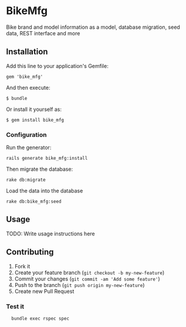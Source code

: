 # BikeMfg

Bike brand and model information as a model, database migration, seed data, REST interface and more

## Installation

Add this line to your application's Gemfile:

    gem 'bike_mfg'

And then execute:

    $ bundle

Or install it yourself as:

    $ gem install bike_mfg

### Configuration

Run the generator:

	rails generate bike_mfg:install

Then migrate the database:

	rake db:migrate

Load the data into the database

	rake db:bike_mfg:seed

## Usage

TODO: Write usage instructions here

## Contributing

1. Fork it
2. Create your feature branch (`git checkout -b my-new-feature`)
3. Commit your changes (`git commit -am 'Add some feature'`)
4. Push to the branch (`git push origin my-new-feature`)
5. Create new Pull Request

### Test it

      bundle exec rspec spec


